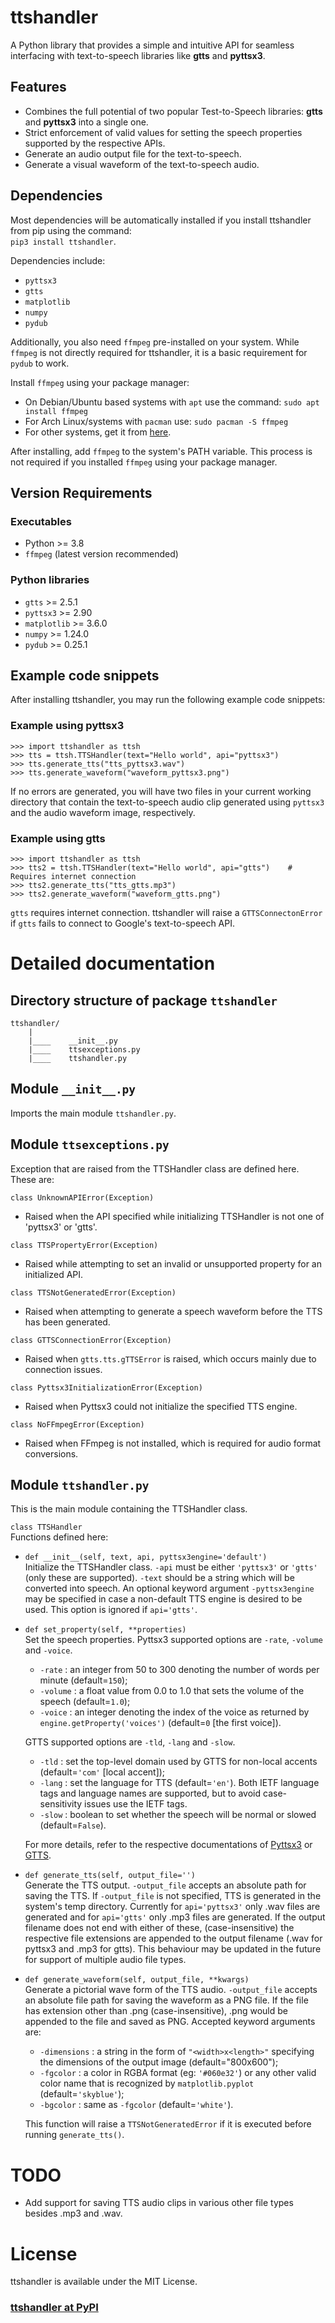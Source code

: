 # ttshandler
A Python library that provides a simple and intuitive API for seamless interfacing with text-to-speech libraries like **gtts** and **pyttsx3**.

## Features
* Combines the full potential of two popular Test-to-Speech libraries: **gtts** and **pyttsx3** into a single one.
* Strict enforcement of valid values for setting the speech properties supported by the respective APIs.
* Generate an audio output file for the text-to-speech.
* Generate a visual waveform of the text-to-speech audio.

## Dependencies
Most dependencies will be automatically installed if you install ttshandler from pip using the command:    
```pip3 install ttshandler```.

Dependencies include:
* ```pyttsx3```
* ```gtts```
* ```matplotlib```
* ```numpy```
* ```pydub```

Additionally, you also need ```ffmpeg``` pre-installed on your system. While ```ffmpeg``` is not directly
required for ttshandler, it is a basic requirement for ```pydub``` to work.   

Install ```ffmpeg``` using your package manager:
* On Debian/Ubuntu based systems with ```apt``` use the command: ```sudo apt install ffmpeg```
* For Arch Linux/systems with ```pacman``` use: ```sudo pacman -S ffmpeg```
* For other systems, get it from [here](https://www.ffmpeg.org/download.html).

After installing, add ```ffmpeg``` to the system's PATH variable. This process is not required if you
installed ```ffmpeg``` using your package manager.    


## Version Requirements
### Executables
* Python >= 3.8
* ```ffmpeg``` (latest version recommended)
### Python libraries
* ```gtts``` >= 2.5.1
* ```pyttsx3``` >= 2.90
* ```matplotlib``` >= 3.6.0
* ```numpy``` >= 1.24.0
* ```pydub``` >= 0.25.1

## Example code snippets
After installing ttshandler, you may run the following example code snippets:
### Example using pyttsx3
```
>>> import ttshandler as ttsh
>>> tts = ttsh.TTSHandler(text="Hello world", api="pyttsx3")
>>> tts.generate_tts("tts_pyttsx3.wav")
>>> tts.generate_waveform("waveform_pyttsx3.png")
```
If no errors are generated, you will have two files in your current working directory that contain
the text-to-speech audio clip generated using ```pyttsx3``` and the audio waveform image, respectively.

### Example using gtts
```
>>> import ttshandler as ttsh
>>> tts2 = ttsh.TTSHandler(text="Hello world", api="gtts")    # Requires internet connection
>>> tts2.generate_tts("tts_gtts.mp3")
>>> tts2.generate_waveform("waveform_gtts.png")
```
```gtts``` requires internet connection. ttshandler will raise a ```GTTSConnectonError``` if ```gtts``` fails to connect to Google's text-to-speech API.


# Detailed documentation

## Directory structure of package ```ttshandler```
```
ttshandler/
    |
    |____    __init__.py
    |____    ttsexceptions.py
    |____    ttshandler.py
```

## Module ```__init__.py```
Imports the main module ```ttshandler.py```.

## Module ```ttsexceptions.py```
Exception that are raised from the TTSHandler class are defined here. These are:

```class UnknownAPIError(Exception)```
* Raised when the API specified while initializing TTSHandler is not one of 'pyttsx3' or 'gtts'.

```class TTSPropertyError(Exception)```
* Raised while attempting to set an invalid or unsupported property for an initialized API.

```class TTSNotGeneratedError(Exception)```
* Raised when attempting to generate a speech waveform before the TTS has been generated.

```class GTTSConnectionError(Exception)```
* Raised when ```gtts.tts.gTTSError``` is raised, which occurs mainly due to connection issues.

```class Pyttsx3InitializationError(Exception)```
* Raised when Pyttsx3 could not initialize the specified TTS engine.

```class NoFFmpegError(Exception)```
* Raised when FFmpeg is not installed, which is required for audio format conversions.

## Module ```ttshandler.py```
This is the main module containing the TTSHandler class.

```class TTSHandler```    
Functions defined here:

* ```def __init__(self, text, api, pyttsx3engine='default')```  
    Initialize the TTSHandler class. ```-api``` must be either ```'pyttsx3'``` or ```'gtts'``` (only these are supported). ```-text``` should be a string which will be converted into speech. An optional keyword argument ```-pyttsx3engine``` may be specified in case a non-default TTS engine is desired to be used. This option is ignored if ```api='gtts'```.

* ```def set_property(self, **properties)```    
    Set the speech properties. Pyttsx3 supported options are ```-rate```, ```-volume``` and ```-voice```.
  * ```-rate``` : an integer from 50 to 300 denoting the number of words per minute (default=```150```);
  * ```-volume``` : a float value from 0.0 to 1.0 that sets the volume of the speech (default=```1.0```);
  * ```-voice``` : an integer denoting the index of the voice as returned by ```engine.getProperty('voices')``` (default=```0``` [the first voice]).    

  GTTS supported options are ```-tld```, ```-lang``` and ```-slow```.
  * ```-tld``` : set the top-level domain used by GTTS for non-local accents (default=```'com'``` [local accent]);
  * ```-lang``` : set the language for TTS (default=```'en'```). Both IETF language tags and language names are supported, but to avoid case-sensitivity issues use the IETF tags.
  * ```-slow``` : boolean to set whether the speech will be normal or slowed (default=```False```).    
  
  For more details, refer to the respective documentations of [Pyttsx3](https://pyttsx3.readthedocs.io/en/latest/) or [GTTS](https://gtts.readthedocs.io/en/latest/).

* ```def generate_tts(self, output_file='')```    
    Generate the TTS output. ```-output_file``` accepts an absolute path for saving the TTS. If ```-output_file``` is not specified, TTS is generated in the system's temp directory. Currently for ```api='pyttsx3'``` only .wav files are generated and for ```api='gtts'``` only .mp3 files are generated. If the output filename does not end with either of these, (case-insensitive) the respective file extensions are appended to the output filename (.wav for pyttsx3 and .mp3 for gtts). This behaviour may be updated in the future for support of multiple audio file types.

* ```def generate_waveform(self, output_file, **kwargs)```    
    Generate a pictorial wave form of the TTS audio. ```-output_file``` accepts an absolute file path for saving the waveform as a PNG file. If the file has extension other than .png (case-insensitive), .png would be appended to the file and saved as PNG.
    Accepted keyword arguments are:
  * ```-dimensions``` : a string in the form of ```"<width>x<length>"``` specifying the dimensions of the output image (default="800x600");
  * ```-fgcolor``` : a color in RGBA format (eg: ```'#060e32'```) or any other valid color name that is recognized by ```matplotlib.pyplot``` (default=```'skyblue'```);
  * ```-bgcolor``` : same as ```-fgcolor``` (default=```'white'```).    
  
  This function will raise a ```TTSNotGeneratedError``` if it is executed before running ```generate_tts()```.


# TODO
* Add support for saving TTS audio clips in various other file types besides .mp3 and .wav.


# License
ttshandler is available under the MIT License.


### [ttshandler at PyPI](https://pypi.org/project/ttshandler/)